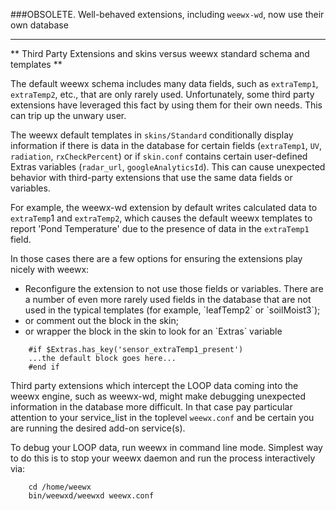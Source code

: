 ###OBSOLETE. 
Well-behaved extensions, including `weewx-wd`, now use their own database
___
** Third Party Extensions and skins versus weewx standard schema and templates **

The default weewx schema includes many data fields, such as `extraTemp1`, `extraTemp2`, etc., that are only rarely used. Unfortunately, some third party extensions have leveraged this fact by using them for their own needs. This can trip up the unwary user.

The weewx default templates in `skins/Standard` conditionally display information if there is data in the database for certain fields (`extraTemp1`, `UV`, `radiation`, `rxCheckPercent`) or if `skin.conf` contains certain user-defined Extras variables (`radar_url`, `googleAnalyticsId`).   This can cause unexpected behavior with third-party extensions that use the same data fields or variables.

For example, the weewx-wd extension by default writes calculated data to `extraTemp`1 and `extraTemp2`, which causes the default weewx templates to report 'Pond Temperature' due to the presence of data in the `extraTemp1` field.

In those cases there are a few options for ensuring the extensions play nicely with weewx:
<ul>
<li> Reconfigure the extension to not use those fields or variables. There are a number of even more rarely used fields in the database that are not used in the typical templates (for example, `leafTemp2` or `soilMoist3`);</li>
<li> or comment out the block in the skin;</li>
<li> or wrapper the block in the skin to look for an `Extras` variable</li>
</ul>

~~~~~~~
    #if $Extras.has_key('sensor_extraTemp1_present')
    ...the default block goes here...
    #end if
~~~~~~~

Third party extensions which intercept the LOOP data coming into the weewx engine, such as weewx-wd, might make debugging unexpected information in the database more difficult.  In that case pay particular attention to your service_list in the toplevel `weewx.conf` and be certain you are running the desired add-on service(s).

To debug your LOOP data, run weewx in command line mode. Simplest way to do this is to stop your weewx daemon and run the process interactively via:

~~~~~~~~
    cd /home/weewx
    bin/weewxd/weewxd weewx.conf
~~~~~~~~